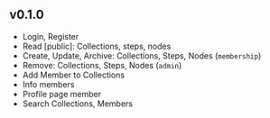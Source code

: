 ## v0.1.0

* Login, Register
* Read [public]: Collections, steps, nodes
* Create, Update, Archive: Collections, Steps, Nodes (`membership`)
* Remove: Collections, Steps, Nodes (`admin`)
* Add Member to Collections
* Info members
* Profile page member
* Search Collections, Members

